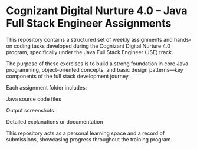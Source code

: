 # Cognizant Digital Nurture 4.0 – Java Full Stack Engineer Assignments
This repository contains a structured set of weekly assignments and hands-on coding tasks developed during the Cognizant Digital Nurture 4.0 program, specifically under the Java Full Stack Engineer (JSE) track.

The purpose of these exercises is to build a strong foundation in core Java programming, object-oriented concepts, and basic design patterns—key components of the full stack development journey.

Each assignment folder includes:

Java source code files

Output screenshots

Detailed explanations or documentation

This repository acts as a personal learning space and a record of submissions, showcasing progress throughout the training program.